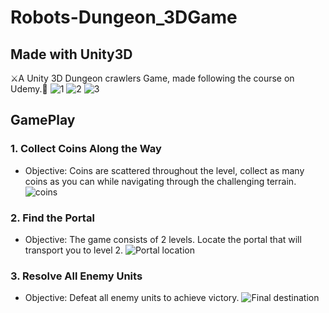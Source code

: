 # Robots-Dungeon_3DGame
## Made with Unity3D
⚔A Unity 3D Dungeon crawlers Game, made following the course on Udemy.👾
![1](https://github.com/Angelawork/Robots-Dungeon_3DGame/assets/113480613/6050946f-2f5d-49f8-9ea4-6721860e2905)
![2](https://github.com/Angelawork/Robots-Dungeon_3DGame/assets/113480613/5f9a5223-c87a-4b26-bf6d-192f6a2b05ea)
![3](https://github.com/Angelawork/Robots-Dungeon_3DGame/assets/113480613/496af041-272c-43c2-99b8-dcabe446aef0)

## GamePlay
### 1. Collect Coins Along the Way
* Objective: Coins are scattered throughout the level, collect as many coins as you can while navigating through the challenging terrain.
![coins](https://github.com/Angelawork/Robots-Dungeon_3DGame/assets/113480613/b4f8fb43-c259-42c4-9bd8-f3a0d0450f90)

### 2. Find the Portal
* Objective: The game consists of 2 levels. Locate the portal that will transport you to level 2.
![Portal location](https://github.com/Angelawork/Robots-Dungeon_3DGame/assets/113480613/32fea767-8e8a-434f-965c-2fb46b64332b)


### 3. Resolve All Enemy Units
* Objective: Defeat all enemy units to achieve victory.
![Final destination](https://github.com/Angelawork/Robots-Dungeon_3DGame/assets/113480613/d47764a5-05a7-498b-b15e-f8be8b12f3b8)
